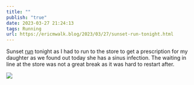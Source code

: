 ```yaml
---
title: ""
publish: "true"
date: 2023-03-27 21:24:13
tags: Running
url: https://ericmwalk.blog/2023/03/27/sunset-run-tonight.html
---
```


Sunset [run](http://www.strava.com/activities/8788952260) tonight as I had to run to the store to get a prescription for my daughter as we found out today she has a sinus infection.  The waiting in line at the store was not a great break as it was hard to restart after.


![](https://ericmwalk.blog/uploads/2023/3b47ac6959.jpg)